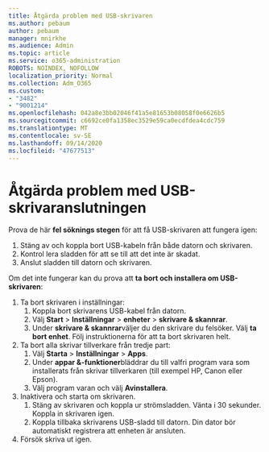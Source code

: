 ```yaml
---
title: Åtgärda problem med USB-skrivaren
ms.author: pebaum
author: pebaum
manager: mnirkhe
ms.audience: Admin
ms.topic: article
ms.service: o365-administration
ROBOTS: NOINDEX, NOFOLLOW
localization_priority: Normal
ms.collection: Adm_O365
ms.custom:
- "3482"
- "9001214"
ms.openlocfilehash: 042a8e3bb02046f41a5e81653b08058f0e6626b5
ms.sourcegitcommit: c6692ce0fa1358ec3529e59ca0ecdfdea4cdc759
ms.translationtype: MT
ms.contentlocale: sv-SE
ms.lasthandoff: 09/14/2020
ms.locfileid: "47677513"
---
```

# <a name="fix-usb-printer-connection-issues"></a>Åtgärda problem med USB-skrivaranslutningen

Prova de här **fel söknings stegen** för att få USB-skrivaren att fungera igen:

1. Stäng av och koppla bort USB-kabeln från både datorn och skrivaren.
2. Kontrol lera sladden för att se till att det inte är skadat.
3. Anslut sladden till datorn och skrivaren.

Om det inte fungerar kan du prova att **ta bort och installera om USB-skrivaren**:

1. Ta bort skrivaren i inställningar:
    1. Koppla bort skrivarens USB-kabel från datorn.
    2. Välj **Start**  >  **Inställningar**  >  **enheter**  >  **skrivare & skannrar**.
    3. Under **skrivare & skannrar**väljer du den skrivare du felsöker. Välj **ta bort enhet**. Följ instruktionerna för att ta bort skrivaren helt.
2. Ta bort alla skrivar tillverkare från tredje part:
    1. Välj **Starta**  >  **Inställningar**  >  **Apps**.
    2. Under **appar &-funktioner**bläddrar du till valfri program vara som installerats från skrivar tillverkaren (till exempel HP, Canon eller Epson).
    3. Välj program varan och välj **Avinstallera**.
3. Inaktivera och starta om skrivaren.<br>
    1. Stäng av skrivaren och koppla ur strömsladden. Vänta i 30 sekunder. Koppla in skrivaren igen.
    2. Koppla tillbaka skrivarens USB-sladd till datorn. Din dator bör automatiskt registrera att enheten är ansluten.
4. Försök skriva ut igen.